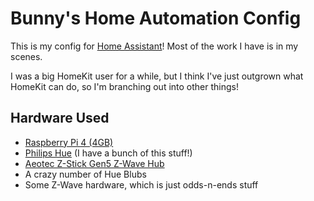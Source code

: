 # Bunny's Home Automation Config

This is my config for [Home Assistant](https://www.home-assistant.io)! Most of the work I have is in my scenes.

I was a big HomeKit user for a while, but I think I've just outgrown what HomeKit can do, so I'm branching out into other things!

## Hardware Used

* [Raspberry Pi 4 (4GB)](https://www.amazon.com/dp/B07TC2BK1X/)
* [Philips Hue](https://www.philips-hue.com) (I have a bunch of this stuff!)
* [Aeotec Z-Stick Gen5 Z-Wave Hub](https://www.amazon.com/dp/B00X0AWA6E/)
* A crazy number of Hue Blubs
* Some Z-Wave hardware, which is just odds-n-ends stuff
